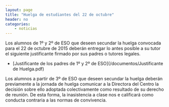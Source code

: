 ```yaml
---
layout: page
title: "Huelga de estudiantes del 22 de octubre"
header: no
categories:
    - noticias
---
```



Los alumnos de 1º y 2º de ESO que deseen secundar la huelga convocada para el 22 de octubre de 2015 deberán entregar lo antes posible a su tutor el siguiente justificante firmado por sus padres o tutores legales.

* [Justificante de los padres de 1º y 2º de ESO](/documentos/Justificante de Huelga.pdf)

Los alumnos a partir de 3º de ESO que deseen secundar la huelga deberán previamente a la jornada de huelga comunicar a la Directora del Centro la decisión sobre ello adoptada colectivamente como resultado de su derecho de reunión. De esta forma, la inasistencia a clase nos e calificará como conducta contraria a las normas de convivencia.
